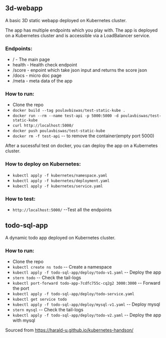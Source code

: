 ## 3d-webapp

A basic 3D static webapp deployed on Kubernetes cluster.

The app has multiple endpoints which you play with. The app is deployed on a Kubernetes cluster and is accessible via a LoadBalancer service.

### Endpoints:

* / - The main page
* health - Health check endpoint
* /score - enpoint which take json input and returns the score json
* /docs - micro doc page
* /meta - meta data of the app

### How to run:

* Clone the repo
* ```docker build --tag poulavbiswas/test-static-kube .```
* ```docker run --rm --name test-api -p 5000:5000 -d poulavbiswas/test-static-kube```
* ```curl http://localhost:5000/```
* ```docker push poulavbiswas/test-static-kube```
* ```docker rm -f test-api``` -- to remove the container(empty port 5000)

After a sucessful test on docker, you can deploy the app on a Kubernetes cluster.

### How to deploy on Kubernetes:

* ```kubectl apply -f kubernetes/namespace.yaml```
* ```kubectl apply -f kubernetes/deployment.yaml```
* ```kubectl apply -f kubernetes/service.yaml```

### How to test:

* ```http://localhost:5000/```  --Test all the endpoints


## todo-sql-app

A dynamic todo app deployed on Kubernetes cluster.

### How to run:

* Clone the repo
* ```kubectl create ns todo``` -- Create a namespace
* ```kubectl apply -f todo-sql-app/deploy/todo-v1.yaml``` -- Deploy the app
* ```stern todo``` -- Check the tail-logs
* ```kubectl port-forward todo-app-7cdfc755c-cq2g2 3000:3000``` -- Forward the port
* ```kubectl apply -f todo-sql-app/deploy/todo-service.yaml```
* ```kubectl get service todo```
* ```kubectl apply -f todo-sql-app/deploy/mysql-v1.yaml``` -- Deploy mysql
* ```stern mysql``` -- Check the tail-logs
* ```kubectl apply -f todo-sql-app/deploy/todo-v2.yaml``` -- Deploy the app with mysql



Sourced from https://harald-u.github.io/kubernetes-handson/


